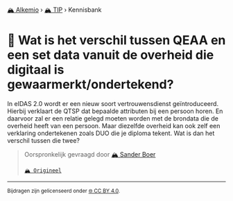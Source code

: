 [🏔️ Alkemio](https://welcome.alkem.io/) › [🏔️ TIP](https://alkem.io/tip/dashboard) › Kennisbank
# 📄 Wat is het verschil tussen QEAA en een set data vanuit de overheid die digitaal is gewaarmerkt/ondertekend?
In eIDAS 2.0 wordt er een nieuw soort vertrouwensdienst geïntroduceerd. Hierbij verklaart de QTSP dat bepaalde attributen bij een persoon horen. En daarvoor zal er een relatie gelegd moeten worden met de brondata die de overheid heeft van een persoon. Maar diezelfde overheid kan ook zelf een verklaring ondertekenen zoals DUO die je diploma tekent. Wat is dan het verschil tussen die twee?
> Oorspronkelijk gevraagd door [🏔️ Sander Boer](https://alkem.io/user/sander-boer-499)
>
> [`🏔️ Origineel`](https://alkem.io/tip/collaboration/watishetverschil-331)

* * *
<small>Bijdragen zijn gelicenseerd onder [🌐 CC BY 4.0](https://creativecommons.org/licenses/by/4.0/deed.nl).</small>

